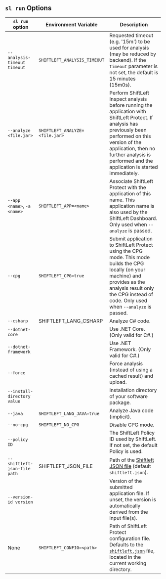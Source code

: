 ## `sl run` Options

`sl run` option | Environment Variable | Description
--- | --- | ---
`--analysis-timeout timeout` | `SHIFTLEFT_ANALYSIS_TIMEOUT` | Requested timeout (e.g. '15m') to be used for analysis (may be reduced by backend). If the `timeout` parameter is not set, the default is 15 minutes (15m0s). 
`--analyze <file.jar>` | `SHIFTLEFT_ANALYZE=<file.jar>` | Perform ShiftLeft Inspect analysis before running the application with ShiftLeft Protect. If analysis has previously been performed on this version of the application, then no further analysis is performed and the application is started immediately.
`--app <name>`, `-a <name>` | `SHIFTLEFT_APP=<name>` | Associate ShiftLeft Protect with the application of this name. This  application name is also used by the ShiftLeft Dashboard. Only used when `--analyze` is passed.
`--cpg` | `SHIFTLEFT_CPG=true` | Submit application to ShiftLeft Protect using the CPG mode. This mode builds the CPG locally (on your machine) and provides as the analysis result only the CPG instead of code. Only used when `--analyze` is passed.
`--csharp` | SHIFTLEFT_LANG_CSHARP | Analyze C# code.
`--dotnet-core` | | Use .NET Core. (Only valid for C#.)
`--dotnet-framework` | | Use .NET Framework. (Only valid for C#.)
`--force` | | Force analysis (instead of using a cached result) and upload.
`--install-directory value` | | Installation directory of your software package.
`--java` | `SHIFTLEFT_LANG_JAVA=true` | Analyze Java code (implicit).
`--no-cpg`| `SHIFTLEFT_NO_CPG` | Disable CPG mode.
`--policy ID` | | The ShiftLeft Policy ID used by ShiftLeft. If not set, the default Policy is used.
`--shiftleft-json-file path` | SHIFTLEFT_JSON_FILE | Path of the [Shiftleft JSON file](../protect/json-file.md) (default `shiftleft.json`).
`--version-id version` | | Version of the submitted application file. If unset, the version is automatically derived from the input file(s). 
None | `SHIFTLEFT_CONFIG=<path> ` |  Path of ShiftLeft Protect configuration file. Defaults to the [`shiftleft.json`](../protect/json-file.md) file, located in the current working directory.
